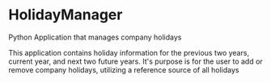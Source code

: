 # HolidayManager
Python Application that manages company holidays

This application contains holiday information for the previous two years, current year, and next two future years.
It's purpose is for the user to add or remove company holidays, utilizing a reference source of all holidays
